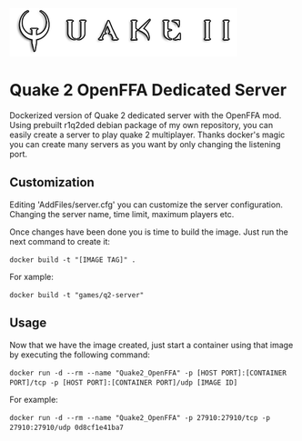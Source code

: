 ![Quake 2 logo](q2logo.png)

# Quake 2 OpenFFA Dedicated Server

Dockerized version of Quake 2 dedicated server with the OpenFFA mod. Using prebuilt r1q2ded debian package of my own repository, you can easily create a server to play quake 2 multiplayer. Thanks docker's magic you can create many servers as you want by only changing the listening port.

## Customization

Editing 'AddFiles/server.cfg' you can customize the server configuration. Changing the server name, time limit, maximum players etc. 

Once changes have been done you is time to build the image. Just run the next command to create it:

```docker build -t "[IMAGE TAG]" .```

For xample:

```docker build -t "games/q2-server"```


## Usage

Now that we have the image created, just start a container using that image by executing the following command:

```docker run -d --rm --name "Quake2_OpenFFA" -p [HOST PORT]:[CONTAINER PORT]/tcp -p [HOST PORT]:[CONTAINER PORT]/udp [IMAGE ID]```

For example:

```docker run -d --rm --name "Quake2_OpenFFA" -p 27910:27910/tcp -p 27910:27910/udp 0d8cf1e41ba7```

